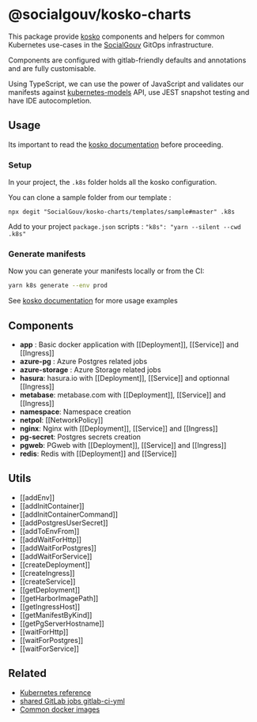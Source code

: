 # @socialgouv/kosko-charts

This package provide [kosko](https://kosko.dev/) components and helpers for common Kubernetes use-cases in the [SocialGouv](https://github.com/SocialGouv) GitOps infrastructure.

Components are configured with gitlab-friendly defaults and annotations and are fully customisable.

Using TypeScript, we can use the power of JavaScript and validates our manifests against [kubernetes-models](https://github.com/tommy351/kubernetes-models-ts) API, use JEST snapshot testing and have IDE autocompletion.

## Usage

Its important to read the [kosko documentation](https://kosko.dev/docs/) before proceeding.

### Setup

In your project, the `.k8s` folder holds all the kosko configuration.

You can clone a sample folder from our template :

`npx degit "SocialGouv/kosko-charts/templates/sample#master" .k8s`

Add to your project `package.json` scripts : `"k8s": "yarn --silent --cwd .k8s"`

### Generate manifests

Now you can generate your manifests locally or from the CI:

```sh
yarn k8s generate --env prod
```

See [kosko documentation](https://kosko.dev/docs/) for more usage examples

## Components

- **app** : Basic docker application with [[Deployment]], [[Service]] and [[Ingress]]
- **azure-pg** : Azure Postgres related jobs
- **azure-storage** : Azure Storage related jobs
- **hasura**: hasura.io with [[Deployment]], [[Service]] and optionnal [[Ingress]]
- **metabase**: metabase.com with [[Deployment]], [[Service]] and [[Ingress]]
- **namespace**: Namespace creation
- **netpol**: [[NetworkPolicy]]
- **nginx**: Nginx with [[Deployment]], [[Service]] and [[Ingress]]
- **pg-secret**: Postgres secrets creation
- **pgweb**: PGweb with [[Deployment]], [[Service]] and [[Ingress]]
- **redis**: Redis with [[Deployment]] and [[Service]]

## Utils

- [[addEnv]]
- [[addInitContainer]]
- [[addInitContainerCommand]]
- [[addPostgresUserSecret]]
- [[addToEnvFrom]]
- [[addWaitForHttp]]
- [[addWaitForPostgres]]
- [[addWaitForService]]
- [[createDeployment]]
- [[createIngress]]
- [[createService]]
- [[getDeployment]]
- [[getHarborImagePath]]
- [[getIngressHost]]
- [[getManifestByKind]]
- [[getPgServerHostname]]
- [[waitForHttp]]
- [[waitForPostgres]]
- [[waitForService]]

## Related

- [Kubernetes reference](https://k8sref.io/)
- [shared GitLab jobs gitlab-ci-yml](https://github.com/SocialGouv/gitlab-ci-yml)
- [Common docker images](https://github.com/SocialGouv/docker)
